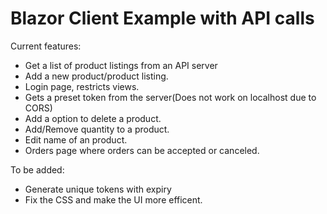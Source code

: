 # Blazor Client Example with API calls

Current features:

- Get a list of product listings from an API server
- Add a new product/product listing.
- Login page, restricts views.
- Gets a preset token from the server(Does not work on localhost due to CORS)
- Add a option to delete a product.
- Add/Remove quantity to a product.
- Edit name of an product.
- Orders page where orders can be accepted or canceled.

To be added:

  - Generate unique tokens with expiry
  - Fix the CSS and make the UI more efficent.
